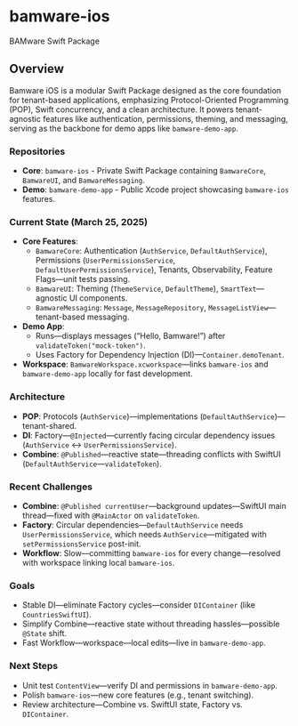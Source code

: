 # bamware-ios
BAMware Swift Package


## Overview
Bamware iOS is a modular Swift Package designed as the core foundation for tenant-based applications, emphasizing Protocol-Oriented Programming (POP), Swift concurrency, and a clean architecture. It powers tenant-agnostic features like authentication, permissions, theming, and messaging, serving as the backbone for demo apps like `bamware-demo-app`.

### Repositories
- **Core**: `bamware-ios` - Private Swift Package containing `BamwareCore`, `BamwareUI`, and `BamwareMessaging`.
- **Demo**: `bamware-demo-app` - Public Xcode project showcasing `bamware-ios` features.

### Current State (March 25, 2025)
- **Core Features**:
  - `BamwareCore`: Authentication (`AuthService`, `DefaultAuthService`), Permissions (`UserPermissionsService`, `DefaultUserPermissionsService`), Tenants, Observability, Feature Flags—unit tests passing.
  - `BamwareUI`: Theming (`ThemeService`, `DefaultTheme`), `SmartText`—agnostic UI components.
  - `BamwareMessaging`: `Message`, `MessageRepository`, `MessageListView`—tenant-based messaging.
- **Demo App**: 
  - Runs—displays messages (“Hello, Bamware!”) after `validateToken("mock-token")`.
  - Uses Factory for Dependency Injection (DI)—`Container.demoTenant`.
- **Workspace**: `BamwareWorkspace.xcworkspace`—links `bamware-ios` and `bamware-demo-app` locally for fast development.

### Architecture
- **POP**: Protocols (`AuthService`)—implementations (`DefaultAuthService`)—tenant-shared.
- **DI**: Factory—`@Injected`—currently facing circular dependency issues (`AuthService` ↔ `UserPermissionsService`).
- **Combine**: `@Published`—reactive state—threading conflicts with SwiftUI (`DefaultAuthService`—`validateToken`).

### Recent Challenges
- **Combine**: `@Published currentUser`—background updates—SwiftUI main thread—fixed with `@MainActor` on `validateToken`.
- **Factory**: Circular dependencies—`DefaultAuthService` needs `UserPermissionsService`, which needs `AuthService`—mitigated with `setPermissionsService` post-init.
- **Workflow**: Slow—committing `bamware-ios` for every change—resolved with workspace linking local `bamware-ios`.

### Goals
- Stable DI—eliminate Factory cycles—consider `DIContainer` (like `CountriesSwiftUI`).
- Simplify Combine—reactive state without threading hassles—possible `@State` shift.
- Fast Workflow—workspace—local edits—live in `bamware-demo-app`.

### Next Steps
- Unit test `ContentView`—verify DI and permissions in `bamware-demo-app`.
- Polish `bamware-ios`—new core features (e.g., tenant switching).
- Review architecture—Combine vs. SwiftUI state, Factory vs. `DIContainer`.

